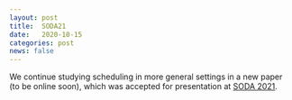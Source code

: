```yaml
---
layout: post
title:  SODA21
date:   2020-10-15
categories: post
news: false
---
```

We continue studying scheduling in more general settings in a new paper (to be online soon), which was accepted for presentation at [SODA 2021](https://www.siam.org/conferences/cm/program/accepted-papers/soda21-accepted-papers).